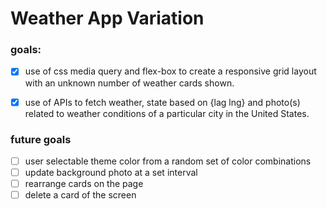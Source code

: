 # Weather App Variation

### goals:

- [x] use of css media query and flex-box to create a responsive grid layout with an unknown number of weather cards shown.

- [x] use of APIs to fetch weather, state based on {lag lng} and photo(s) related to weather conditions of a particular city in the United States.

### future goals

- [ ] user selectable theme color from a random set of color combinations
- [ ] update background photo at a set interval
- [ ] rearrange cards on the page
- [ ] delete a card of the screen
